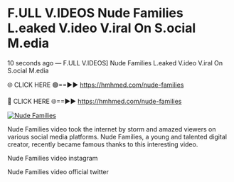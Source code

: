 # F.ULL V.IDEOS Nude Families L.eaked V.ideo V.iral On S.ocial M.edia

10 seconds ago — F.ULL V.IDEOS] Nude Families L.eaked V.ideo V.iral On S.ocial M.edia

🌐 CLICK HERE 🟢==►► https://hmhmed.com/nude-families

🔴 CLICK HERE 🌐==►► https://hmhmed.com/nude-families

[![Nude Families](https://i.imgur.com/dJHk4Zq.gif)](https://hmhmed.com/nude-families)

Nude Families video took the internet by storm and amazed viewers on various social media platforms. Nude Families, a young and talented digital creator, recently became famous thanks to this interesting video.

Nude Families video instagram

Nude Families video official twitter